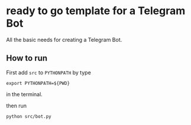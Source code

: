 #  ready to go template for a Telegram Bot

All the basic needs for creating a Telegram Bot.

## How to run

First add `src` to `PYTHONPATH` by type

```
export PYTHONPATH=${PWD}
```
in the terminal.

then run

```
python src/bot.py
```